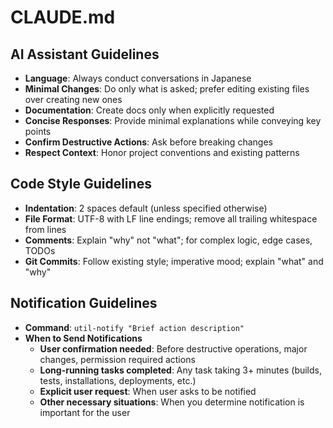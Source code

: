 # CLAUDE.md

## AI Assistant Guidelines

- **Language**: Always conduct conversations in Japanese
- **Minimal Changes**: Do only what is asked; prefer editing existing files over creating new ones
- **Documentation**: Create docs only when explicitly requested
- **Concise Responses**: Provide minimal explanations while conveying key points
- **Confirm Destructive Actions**: Ask before breaking changes
- **Respect Context**: Honor project conventions and existing patterns

## Code Style Guidelines

- **Indentation**: 2 spaces default (unless specified otherwise)
- **File Format**: UTF-8 with LF line endings; remove all trailing whitespace from lines
- **Comments**: Explain "why" not "what"; for complex logic, edge cases, TODOs
- **Git Commits**: Follow existing style; imperative mood; explain "what" and "why"

## Notification Guidelines

- **Command**: `util-notify "Brief action description"`
- **When to Send Notifications**
  - **User confirmation needed**: Before destructive operations, major changes, permission required actions
  - **Long-running tasks completed**: Any task taking 3+ minutes (builds, tests, installations, deployments, etc.)
  - **Explicit user request**: When user asks to be notified
  - **Other necessary situations**: When you determine notification is important for the user
